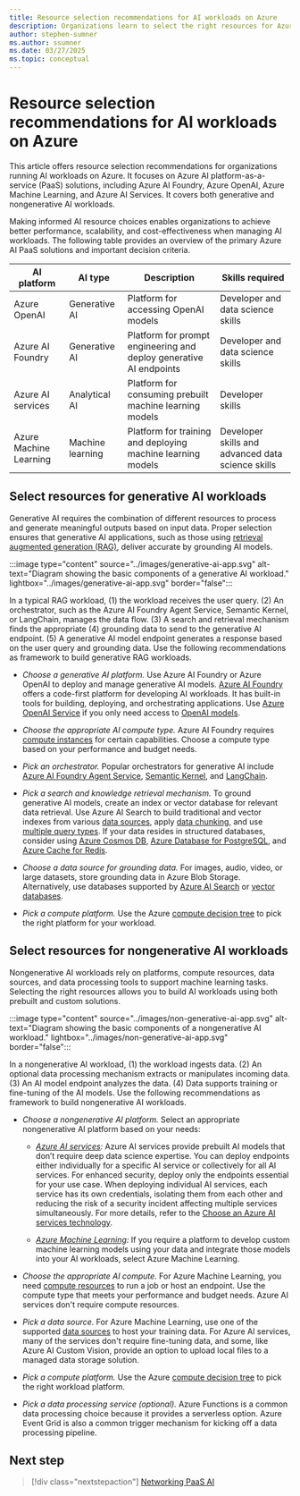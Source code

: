 ```yaml
---
title: Resource selection recommendations for AI workloads on Azure
description: Organizations learn to select the right resources for Azure AI workloads with recommendations and best practices.
author: stephen-sumner
ms.author: ssumner
ms.date: 03/27/2025
ms.topic: conceptual
---
```


# Resource selection recommendations for AI workloads on Azure

This article offers resource selection recommendations for organizations running AI workloads on Azure. It focuses on Azure AI platform-as-a-service (PaaS) solutions, including Azure AI Foundry, Azure OpenAI, Azure Machine Learning, and Azure AI Services. It covers both generative and nongenerative AI workloads.

Making informed AI resource choices enables organizations to achieve better performance, scalability, and cost-effectiveness when managing AI workloads. The following table provides an overview of the primary Azure AI PaaS solutions and important decision criteria.

| AI platform | AI type | Description | Skills required |
|---------|------------|---------| --- |
| Azure OpenAI | Generative AI | Platform for accessing OpenAI models | Developer and data science skills |
| Azure AI Foundry | Generative AI | Platform for prompt engineering and deploy generative AI endpoints | Developer and data science skills |
| Azure AI services | Analytical AI | Platform for consuming prebuilt machine learning models | Developer skills |
| Azure Machine Learning | Machine learning | Platform for training and deploying machine learning models | Developer skills and advanced data science skills |

## Select resources for generative AI workloads

Generative AI requires the combination of different resources to process and generate meaningful outputs based on input data. Proper selection ensures that generative AI applications, such as those using [retrieval augmented generation (RAG)](/azure/architecture/ai-ml/guide/rag/rag-solution-design-and-evaluation-guide), deliver accurate by grounding AI models.

:::image type="content" source="../images/generative-ai-app.svg" alt-text="Diagram showing the basic components of a generative AI workload." lightbox="../images/generative-ai-app.svg" border="false":::

In a typical RAG workload, (1) the workload receives the user query. (2) An orchestrator, such as the Azure AI Foundry Agent Service, Semantic Kernel, or LangChain, manages the data flow. (3) A search and retrieval mechanism finds the appropriate (4) grounding data to send to the generative AI endpoint. (5) A generative AI model endpoint generates a response based on the user query and grounding data. Use the following recommendations as framework to build generative RAG workloads.

- *Choose a generative AI platform.* Use Azure AI Foundry or Azure OpenAI to deploy and manage generative AI models. [Azure AI Foundry](/azure/ai-studio/what-is-ai-studio) offers a code-first platform for developing AI workloads. It has built-in tools for building, deploying, and orchestrating applications. Use [Azure OpenAI Service](/azure/ai-services/openai/overview) if you only need access to [OpenAI models](/azure/ai-services/openai/concepts/models).

- *Choose the appropriate AI compute type.* Azure AI Foundry requires [compute instances](/azure/ai-studio/how-to/create-manage-compute) for certain capabilities. Choose a compute type based on your performance and budget needs.

- *Pick an orchestrator.* Popular orchestrators for generative AI include [Azure AI Foundry Agent Service](/azure/ai-services/agents/overview), [Semantic Kernel](/semantic-kernel/overview/), and [LangChain](https://python.langchain.com/v0.2/docs/integrations/platforms/microsoft/).

- *Pick a search and knowledge retrieval mechanism.* To ground generative AI models, create an index or vector database for relevant data retrieval. Use Azure AI Search to build traditional and vector indexes from various [data sources](/azure/search/search-indexer-overview#supported-data-sources), apply [data chunking](/azure/search/vector-search-integrated-vectorization), and use [multiple query types](/azure/search/search-query-overview#types-of-queries). If your data resides in structured databases, consider using [Azure Cosmos DB](/azure/cosmos-db/vector-database), [Azure Database for PostgreSQL](/azure/postgresql/flexible-server/how-to-use-pgvector), and [Azure Cache for Redis](/azure/azure-cache-for-redis/cache-overview-vector-similarity).

- *Choose a data source for grounding data.* For images, audio, video, or large datasets, store grounding data in Azure Blob Storage. Alternatively, use databases supported by [Azure AI Search](/azure/search/search-indexer-overview#supported-data-sources) or [vector databases](/dotnet/ai/conceptual/vector-databases#available-vector-database-solutions).

- *Pick a compute platform.* Use the Azure [compute decision tree](/azure/architecture/guide/technology-choices/compute-decision-tree) to pick the right  platform for your workload.

## Select resources for nongenerative AI workloads

Nongenerative AI workloads rely on platforms, compute resources, data sources, and data processing tools to support machine learning tasks. Selecting the right resources allows you to build AI workloads using both prebuilt and custom solutions.

:::image type="content" source="../images/non-generative-ai-app.svg" alt-text="Diagram showing the basic components of a nongenerative AI workload." lightbox="../images/non-generative-ai-app.svg" border="false":::

In a nongenerative AI workload, (1) the workload ingests data. (2) An optional data processing mechanism extracts or manipulates incoming data. (3) An AI model endpoint analyzes the data. (4) Data supports training or fine-tuning of the AI models. Use the following recommendations as framework to build nongenerative AI workloads.

- *Choose a nongenerative AI platform.* Select an appropriate nongenerative AI platform based on your needs:

    - *[Azure AI services](/azure/ai-services/what-are-ai-services):* Azure AI services provide prebuilt AI models that don’t require deep data science expertise. You can deploy endpoints either individually for a specific AI service or collectively for all AI services. For enhanced security, deploy only the endpoints essential for your use case. When deploying individual AI services, each service has its own credentials, isolating them from each other and reducing the risk of a security incident affecting multiple services simultaneously. For more details, refer to the [Choose an Azure AI services technology](/azure/architecture/data-guide/technology-choices/cognitive-services). 
    
    - *[Azure Machine Learning](/azure/machine-learning/overview-what-is-azure-machine-learning):* If you require a platform to develop custom machine learning models using your data and integrate those models into your AI workloads, select Azure Machine Learning.

- *Choose the appropriate AI compute.* For Azure Machine Learning, you need [compute resources](/azure/machine-learning/concept-azure-machine-learning-v2) to run a job or host an endpoint. Use the compute type that meets your performance and budget needs. Azure AI services don't require compute resources.

- *Pick a data source.* For Azure Machine Learning, use one of the supported [data sources](/azure/machine-learning/how-to-access-data#supported-data-storage-service-types) to host your training data. For Azure AI services, many of the services don't require fine-tuning data, and some, like Azure AI Custom Vision, provide an option to upload local files to a managed data storage solution.

- *Pick a compute platform.* Use the Azure [compute decision tree](/azure/architecture/guide/technology-choices/compute-decision-tree) to pick the right workload platform.

- *Pick a data processing service (optional).* Azure Functions is a common data processing choice because it provides a serverless option. Azure Event Grid is also a common trigger mechanism for kicking off a data processing pipeline.

## Next step

> [!div class="nextstepaction"]
> [Networking PaaS AI](../platform/networking.md)
